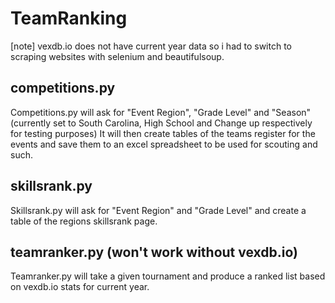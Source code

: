 # TeamRanking
[note] vexdb.io does not have current year data so i had to switch to scraping websites
with selenium and beautifulsoup.

## competitions.py
Competitions.py will ask for "Event Region", "Grade Level" and "Season"
(currently set to South Carolina, High School and Change up respectively for testing purposes)
It will then create tables of the teams register for the events and save them to an 
excel spreadsheet to be used for scouting and such.

## skillsrank.py
Skillsrank.py will ask for "Event Region" and "Grade Level" and create a table of
the regions skillsrank page.

## teamranker.py (won't work without vexdb.io)
Teamranker.py will take a given tournament and produce a ranked list based on vexdb.io
stats for current year.
